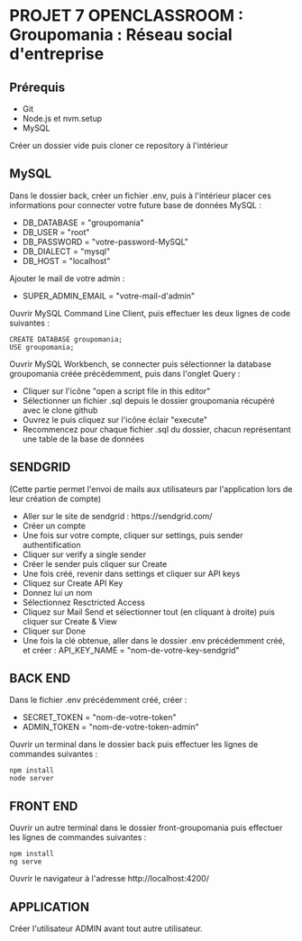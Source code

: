 # PROJET 7 OPENCLASSROOM : Groupomania : Réseau social d'entreprise



## Prérequis
<ul>
    <li>Git</li>
    <li>Node.js et nvm.setup</li>
    <li>MySQL</li>
</ul>

Créer un dossier vide puis cloner ce repository à l'intérieur



## MySQL

Dans le dossier back, créer un fichier .env, puis à l'intérieur placer ces informations pour connecter votre future base de données MySQL : 
<ul>
    <li>DB_DATABASE = "groupomania"</li>
    <li>DB_USER = "root"</li>
    <li>DB_PASSWORD = "votre-password-MySQL"</li>
    <li>DB_DIALECT = "mysql"</li>
    <li>DB_HOST = "localhost"</li>
</ul>

Ajouter le mail de votre admin :
<ul>
    <li>SUPER_ADMIN_EMAIL = "votre-mail-d'admin"</li>
</ul>


Ouvrir MySQL Command Line Client, puis effectuer les deux lignes de code suivantes :

```
CREATE DATABASE groupomania;
USE groupomania;
```

Ouvrir MySQL Workbench, se connecter puis sélectionner la database groupomania créée précédemment, puis dans l'onglet Query :
<ul>
    <li>Cliquer sur l'icône "open a script file in this editor"</li>
    <li>Sélectionner un fichier .sql depuis le dossier groupomania récupéré avec le clone github</li>
    <li>Ouvrez le puis cliquez sur l'icône éclair "execute"</li>
    <li>Recommencez pour chaque fichier .sql du dossier, chacun représentant une table de la base de données</li>
</ul>



## SENDGRID
(Cette partie permet l'envoi de mails aux utilisateurs par l'application lors de leur création de compte)
<ul>
   <li>Aller sur le site de sendgrid : https://sendgrid.com/</li>
   <li>Créer un compte</li>
   <li>Une fois sur votre compte, cliquer sur settings, puis sender authentification</li>
   <li>Cliquer sur verify a single sender</li>
   <li>Créer le sender puis cliquer sur Create</li>
   <li>Une fois créé, revenir dans settings et cliquer sur API keys</li>
   <li>Cliquez sur Create API Key</li>
   <li>Donnez lui un nom</li>
   <li>Sélectionnez Resctricted Access</li>
   <li>Cliquez sur Mail Send et sélectionner tout (en cliquant à droite) puis cliquer sur Create & View</li>
   <li>Cliquer sur Done</li>
   <li>Une fois la clé obtenue, aller dans le dossier .env précédemment créé, et créer : API_KEY_NAME = "nom-de-votre-key-sendgrid"</li>
</ul>



## BACK END

Dans le fichier .env précédemment créé, créer :
<ul>
    <li>SECRET_TOKEN = "nom-de-votre-token"</li>
    <li>ADMIN_TOKEN = "nom-de-votre-token-admin"</li>
</ul>

Ouvrir un terminal dans le dossier back puis effectuer les lignes de commandes suivantes :

```
npm install
node server
```


## FRONT END
Ouvrir un autre terminal dans le dossier front-groupomania puis effectuer les lignes de commandes suivantes :
```
npm install
ng serve
```

Ouvrir le navigateur à l'adresse http://localhost:4200/


## APPLICATION
Créer l'utilisateur ADMIN avant tout autre utilisateur.